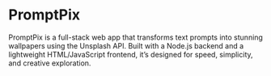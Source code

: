 # PromptPix
PromptPix is a full-stack web app that transforms text prompts into stunning wallpapers using the Unsplash API. Built with a Node.js backend and a lightweight HTML/JavaScript frontend, it’s designed for speed, simplicity, and creative exploration.

